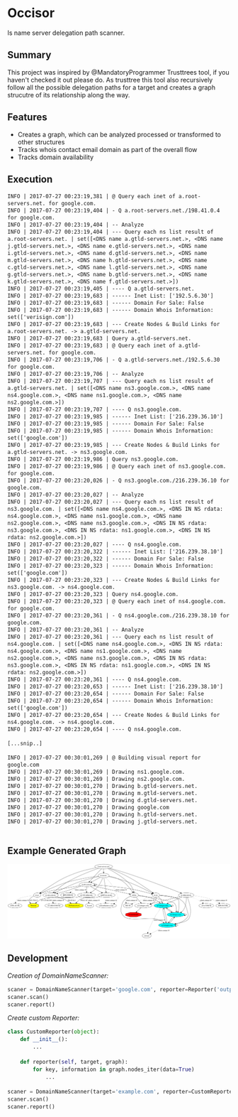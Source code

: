 # Occisor

Is name server delegation path scanner. 

## Summary 

This project was inspired by @MandatoryProgrammer Trusttrees tool, if you haven't checked it out please do. As trusttree
this tool also recursively follow all the possible delegation paths for a target and creates a graph strucutre of its relationship along the way. 


## Features
- Creates a graph, which can be analyzed processed or transformed to other structures
- Tracks whois contact email domain as part of the overall flow
- Tracks domain availability

## Execution 
```
INFO | 2017-07-27 00:23:19,381 | @ Query each inet of a.root-servers.net. for google.com. 
INFO | 2017-07-27 00:23:19,404 | - Q a.root-servers.net./198.41.0.4 for google.com.
INFO | 2017-07-27 00:23:19,404 | -- Analyze
INFO | 2017-07-27 00:23:19,404 | --- Query each ns list result of a.root-servers.net. | set([<DNS name a.gtld-servers.net.>, <DNS name j.gtld-servers.net.>, <DNS name e.gtld-servers.net.>, <DNS name i.gtld-servers.net.>, <DNS name d.gtld-servers.net.>, <DNS name m.gtld-servers.net.>, <DNS name h.gtld-servers.net.>, <DNS name c.gtld-servers.net.>, <DNS name l.gtld-servers.net.>, <DNS name g.gtld-servers.net.>, <DNS name b.gtld-servers.net.>, <DNS name k.gtld-servers.net.>, <DNS name f.gtld-servers.net.>])
INFO | 2017-07-27 00:23:19,405 | ---- Q a.gtld-servers.net.
INFO | 2017-07-27 00:23:19,683 | ------ Inet List: ['192.5.6.30']
INFO | 2017-07-27 00:23:19,683 | ------ Domain For Sale: False
INFO | 2017-07-27 00:23:19,683 | ------ Domain Whois Information: set(['verisign.com'])
INFO | 2017-07-27 00:23:19,683 | --- Create Nodes & Build Links for a.root-servers.net. -> a.gtld-servers.net.
INFO | 2017-07-27 00:23:19,683 | Query a.gtld-servers.net.
INFO | 2017-07-27 00:23:19,683 | @ Query each inet of a.gtld-servers.net. for google.com. 
INFO | 2017-07-27 00:23:19,706 | - Q a.gtld-servers.net./192.5.6.30 for google.com.
INFO | 2017-07-27 00:23:19,706 | -- Analyze
INFO | 2017-07-27 00:23:19,707 | --- Query each ns list result of a.gtld-servers.net. | set([<DNS name ns3.google.com.>, <DNS name ns4.google.com.>, <DNS name ns1.google.com.>, <DNS name ns2.google.com.>])
INFO | 2017-07-27 00:23:19,707 | ---- Q ns3.google.com.
INFO | 2017-07-27 00:23:19,985 | ------ Inet List: ['216.239.36.10']
INFO | 2017-07-27 00:23:19,985 | ------ Domain For Sale: False
INFO | 2017-07-27 00:23:19,985 | ------ Domain Whois Information: set(['google.com'])
INFO | 2017-07-27 00:23:19,985 | --- Create Nodes & Build Links for a.gtld-servers.net. -> ns3.google.com.
INFO | 2017-07-27 00:23:19,986 | Query ns3.google.com.
INFO | 2017-07-27 00:23:19,986 | @ Query each inet of ns3.google.com. for google.com. 
INFO | 2017-07-27 00:23:20,026 | - Q ns3.google.com./216.239.36.10 for google.com.
INFO | 2017-07-27 00:23:20,027 | -- Analyze
INFO | 2017-07-27 00:23:20,027 | --- Query each ns list result of ns3.google.com. | set([<DNS name ns4.google.com.>, <DNS IN NS rdata: ns4.google.com.>, <DNS name ns1.google.com.>, <DNS name ns2.google.com.>, <DNS name ns3.google.com.>, <DNS IN NS rdata: ns3.google.com.>, <DNS IN NS rdata: ns1.google.com.>, <DNS IN NS rdata: ns2.google.com.>])
INFO | 2017-07-27 00:23:20,027 | ---- Q ns4.google.com.
INFO | 2017-07-27 00:23:20,322 | ------ Inet List: ['216.239.38.10']
INFO | 2017-07-27 00:23:20,322 | ------ Domain For Sale: False
INFO | 2017-07-27 00:23:20,323 | ------ Domain Whois Information: set(['google.com'])
INFO | 2017-07-27 00:23:20,323 | --- Create Nodes & Build Links for ns3.google.com. -> ns4.google.com.
INFO | 2017-07-27 00:23:20,323 | Query ns4.google.com.
INFO | 2017-07-27 00:23:20,323 | @ Query each inet of ns4.google.com. for google.com. 
INFO | 2017-07-27 00:23:20,361 | - Q ns4.google.com./216.239.38.10 for google.com.
INFO | 2017-07-27 00:23:20,361 | -- Analyze
INFO | 2017-07-27 00:23:20,361 | --- Query each ns list result of ns4.google.com. | set([<DNS name ns4.google.com.>, <DNS IN NS rdata: ns4.google.com.>, <DNS name ns1.google.com.>, <DNS name ns2.google.com.>, <DNS name ns3.google.com.>, <DNS IN NS rdata: ns3.google.com.>, <DNS IN NS rdata: ns1.google.com.>, <DNS IN NS rdata: ns2.google.com.>])
INFO | 2017-07-27 00:23:20,361 | ---- Q ns4.google.com.
INFO | 2017-07-27 00:23:20,653 | ------ Inet List: ['216.239.38.10']
INFO | 2017-07-27 00:23:20,654 | ------ Domain For Sale: False
INFO | 2017-07-27 00:23:20,654 | ------ Domain Whois Information: set(['google.com'])
INFO | 2017-07-27 00:23:20,654 | --- Create Nodes & Build Links for ns4.google.com. -> ns4.google.com.
INFO | 2017-07-27 00:23:20,654 | ---- Q ns4.google.com.

[...snip..]

INFO | 2017-07-27 00:30:01,269 | @ Building visual report for google.com
INFO | 2017-07-27 00:30:01,269 | Drawing ns1.google.com.
INFO | 2017-07-27 00:30:01,269 | Drawing ns2.google.com.
INFO | 2017-07-27 00:30:01,270 | Drawing b.gtld-servers.net.
INFO | 2017-07-27 00:30:01,270 | Drawing m.gtld-servers.net.
INFO | 2017-07-27 00:30:01,270 | Drawing d.gtld-servers.net.
INFO | 2017-07-27 00:30:01,270 | Drawing google.com
INFO | 2017-07-27 00:30:01,270 | Drawing h.gtld-servers.net.
INFO | 2017-07-27 00:30:01,270 | Drawing j.gtld-servers.net.


```
## Example Generated Graph
[![ticonsultores.biz.ni](https://github.com/cucrisis/occisor/blob/master/resources/ticonsultores.biz.ni.png?raw=true)](https://github.com/cucrisis/occisor/blob/master/resources/ticonsultores.biz.ni.png?raw=true)

## Development
*Creation of DomainNameScanner:*
```python
scaner = DomainNameScanner(target='google.com', reporter=Reporter('output_images'))
scaner.scan()
scaner.report()

```

*Create custom Reporter:*
```python
class CustomReporter(object):
	def __init__():
		...

	def reporter(self, target, graph):
		for key, information in graph.nodes_iter(data=True)
			...

scaner = DomainNameScanner(target='example.com', reporter=CustomReporter())
scaner.scan()
scaner.report()

```

